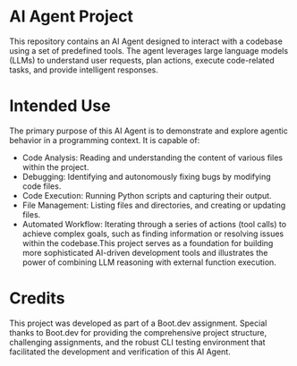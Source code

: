 # AI Agent Project

This repository contains an AI Agent designed to interact with a codebase using a set of predefined tools. The agent leverages large language models (LLMs) to understand user requests, plan actions, execute code-related tasks, and provide intelligent responses.

# Intended Use

The primary purpose of this AI Agent is to demonstrate and explore agentic behavior in a programming context. It is capable of:
* Code Analysis: Reading and understanding the content of various files within the project.
* Debugging: Identifying and autonomously fixing bugs by modifying code files.
* Code Execution: Running Python scripts and capturing their output.
* File Management: Listing files and directories, and creating or updating files.
* Automated Workflow: Iterating through a series of actions (tool calls) to achieve complex goals, such as finding information or resolving issues within the codebase.This project serves as a foundation for building more sophisticated AI-driven development tools and illustrates the power of combining LLM reasoning with external function execution.

# Credits

This project was developed as part of a Boot.dev assignment. Special thanks to Boot.dev for providing the comprehensive project structure, challenging assignments, and the robust CLI testing environment that facilitated the development and verification of this AI Agent.
